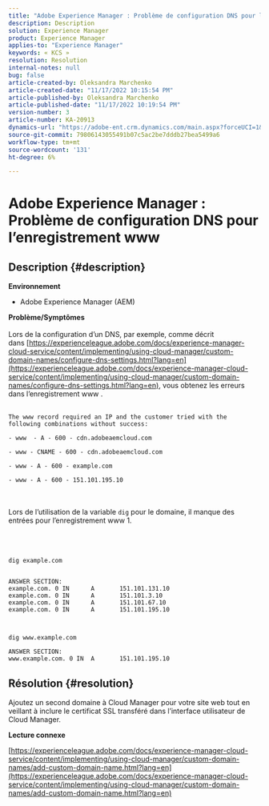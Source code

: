 ```yaml
---
title: "Adobe Experience Manager : Problème de configuration DNS pour l’enregistrement www"
description: Description
solution: Experience Manager
product: Experience Manager
applies-to: "Experience Manager"
keywords: « KCS »
resolution: Resolution
internal-notes: null
bug: false
article-created-by: Oleksandra Marchenko
article-created-date: "11/17/2022 10:15:54 PM"
article-published-by: Oleksandra Marchenko
article-published-date: "11/17/2022 10:19:54 PM"
version-number: 3
article-number: KA-20913
dynamics-url: "https://adobe-ent.crm.dynamics.com/main.aspx?forceUCI=1&pagetype=entityrecord&etn=knowledgearticle&id=23bab462-c566-ed11-9561-6045bd006b25"
source-git-commit: 79806143055491b07c5ac2be7dddb27bea5499a6
workflow-type: tm+mt
source-wordcount: '131'
ht-degree: 6%

---
```


# Adobe Experience Manager : Problème de configuration DNS pour l’enregistrement www

## Description {#description}

<b>Environnement</b>
- Adobe Experience Manager (AEM)

<b>Problème/Symptômes</b><br><br>Lors de la configuration d’un DNS, par exemple, comme décrit dans [https://experienceleague.adobe.com/docs/experience-manager-cloud-service/content/implementing/using-cloud-manager/custom-domain-names/configure-dns-settings.html?lang=en](https://experienceleague.adobe.com/docs/experience-manager-cloud-service/content/implementing/using-cloud-manager/custom-domain-names/configure-dns-settings.html?lang=en), vous obtenez les erreurs dans l’enregistrement www . <br><br>

```
The www record required an IP and the customer tried with the following combinations without success:

- www  - A - 600 - cdn.adobeaemcloud.com

- www - CNAME - 600 - cdn.adobeaemcloud.com

- www - A - 600 - example.com

- www - A - 600 - 151.101.195.10
```

<br><br>Lors de l’utilisation de la variable `dig` pour le domaine, il manque des entrées pour l’enregistrement www 1.<br><br><br><br>

```
dig example.com


ANSWER SECTION:
example.com. 0 IN      A       151.101.131.10
example.com. 0 IN      A       151.101.3.10
example.com. 0 IN      A       151.101.67.10
example.com. 0 IN      A       151.101.195.10

 

dig www.example.com

ANSWER SECTION:
www.example.com. 0 IN  A       151.101.195.10
```



## Résolution {#resolution}


Ajoutez un second domaine à Cloud Manager pour votre site web tout en veillant à inclure le certificat SSL transféré dans l’interface utilisateur de Cloud Manager.

<b>Lecture connexe</b>

[https://experienceleague.adobe.com/docs/experience-manager-cloud-service/content/implementing/using-cloud-manager/custom-domain-names/add-custom-domain-name.html?lang=en](https://experienceleague.adobe.com/docs/experience-manager-cloud-service/content/implementing/using-cloud-manager/custom-domain-names/add-custom-domain-name.html?lang=en)
